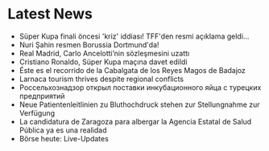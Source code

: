 # Latest News
-  Süper Kupa finali öncesi 'kriz' iddiası! TFF'den resmi açıklama geldi...
-  Nuri Şahin resmen Borussia Dortmund'da!
-  Real Madrid, Carlo Ancelotti’nin sözleşmesini uzattı
-  Cristiano Ronaldo, Süper Kupa maçına davet edildi
-  Éste es el recorrido de la Cabalgata de los Reyes Magos de Badajoz
-  Larnaca tourism thrives despite regional conflicts
-  Россельхознадзор открыл поставки инкубационного яйца с турецких предприятий
-  Neue Patientenleitlinien zu Bluthochdruck stehen zur Stellungnahme zur Verfügung
-  La candidatura de Zaragoza para albergar la Agencia Estatal de Salud Pública ya es una realidad
-  Börse heute: Live-Updates
